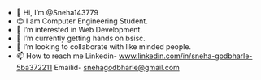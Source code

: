 - 👋 Hi, I’m @Sneha143779
- 😊 I am Computer Engineering Student.
- 👀 I’m interested in Web Development.
- 🌱 I’m currently getting hands on bsisc.
- 💞️ I’m looking to collaborate with like minded people.
- 📫 How to reach me  Linkedin- www.linkedin.com/in/sneha-godbharle-5ba372211    Emailid- snehagodbharle@gmail.com
<!---
Sneha143779/Sneha143779 is a ✨ special ✨ repository because its `README.md` (this file) appears on your GitHub profile.
You can click the Preview link to take a look at your changes.
--->
